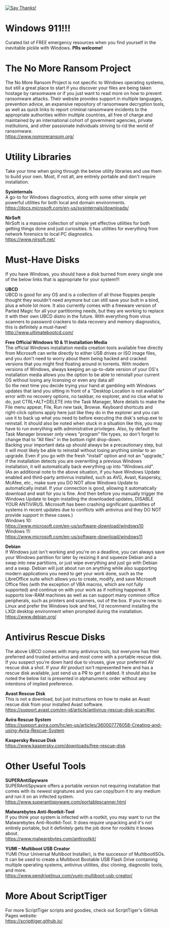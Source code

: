 [![Say Thanks!](https://img.shields.io/badge/Say%20Thanks-!-1EAEDB.svg)](https://docs.google.com/forms/d/e/1FAIpQLSfBEe5B_zo69OBk19l3hzvBmz3cOV6ol1ufjh0ER1q3-xd2Rg/viewform)

# Windows 911!!!  
Curated list of FREE emergency resources when you find yourself in the inevitable pickle with Windows. **PRs welcome!**

# The No More Ransom Project  
The No More Ransom Project is not specific to Windows operating systems, but still a great place to start if you discover your files are being taken hostage by ransomware or if you just want to read more on how to prevent ransomware attacks. Their website provides support in multiple languages, prevention advice, an expansive repository of ransomware decryption tools, as well as quick links to report criminal ransomware incidents to the appropriate authorities within multiple countries, all free of charge and maintained by an international cohort of government agencies, private institutions, and other passionate individuals striving to rid the world of ransomware.  
https://www.nomoreransom.org/

# Utility Libraries  
Take your time when going through the below utility libraries and use them to build your own. Most, if not all, are entirely portable and don't require installation.

**Sysinternals**  
A go-to for Windows diagnostics, along with some other simple yet powerful utilities for both local and domain environments.  
https://docs.microsoft.com/en-us/sysinternals/downloads/

**NirSoft**  
NirSoft is a massive collection of simple yet effective utilities for both getting things done and just curiosities. It has utilities for everything from network forensics to local PC diagnostics.  
https://www.nirsoft.net/

# Must-Have Disks  
If you have Windows, you should have a disk burned from every single one of the below links that is appropriate for your system!!!

**UBCD**  
UBCD is good for any OS and is a collection of all those floppies people thought they wouldn't need anymore but can still save your butt in a bind, plus a whole lot more. It also currently comes with a freeware version of Parted Magic for all your partitioning needs, but they are working to replace it with their own UBCD distro in the future. With everything from virus scanners to password crackers to data recovery and memory diagnostics, this is definitely a must-have!  
http://www.ultimatebootcd.com/

**Free Official Windows 10 & 11 Installation Media**  
The official Windows installation media creation tools available free directly from Microsoft can write directly to either USB drives or ISO image files, and you don't need to worry about them being hacked and cracked versions that you might find floating around in torrents. With modern versions of Windows, always keeping an up-to-date version of your OS's installation media allows you the option to be able to reinstall your current OS without losing any licensing or even any data all!  
So the next time you decide trying your hand at gambling with Windows updates that land you sitting in front of a "Desktop Location is not available" error with no recovery options, no taskbar, no explorer, and no clue what to do, just CTRL+ALT+DELETE into the Task Manager, More details to make the File menu appear, File, Run new task, Browse. Keyboard shortcuts and right-click options apply here just like they do in the explorer and you can use it to back up what you need to before executing the disk's setup.exe to reinstall. It should also be noted when stuck in a situation like this, you may have to run everything with administrative privileges. Also, by default the Task Manager browser only views "program" file types, so don't forget to change that to "All files" in the bottom right drop-down.  
Backing your important data up should always be a precautionary step, but it will most likely be able to reinstall without losing anything similar to an upgrade. Even if you go with the fresh "install" option and not an "upgrade," if the installation detects you are overwriting a previous Windows installation, it will automatically back everything up into "Windows.old".  
(As an additional note to the above situation, if you have Windows Update enabled and third-party antivirus installed, such as AVG, Avast, Kaspersky, McAfee, etc., make sure you DO NOT allow Windows Update to automatically install. If your connection is good, allowing it automatically download and wait for you is fine. And then before you manually trigger the Windows Update to begin installing the downloaded updates, DISABLE YOUR ANTIVIRUS. Microsoft has been crashing significant quantities of systems in recent updates due to conflicts with antivirus and they DO NOT provide support in these cases.)  
Windows 10:  
https://www.microsoft.com/en-us/software-download/windows10  
Windows 11:  
https://www.microsoft.com/en-us/software-download/windows11

**Debian**  
If Windows just isn't working and you're on a deadline, you can always save your Windows partition for later by resizing it and squeeze Debian and a swap into new partitions, or just wipe everything and just go with Debian and a swap. Debian will just about run on anything while also supporting modern applications you need to get your work done, such as the LibreOffice suite which allows you to create, modify, and save Microsoft Office files (with the exception of VBA macros, which are not fully supported) and continue on with your work as if nothing happened. It supports low-RAM machines as well as can support many common office peripherals, such as printers and scanners, out of the box. If you're new to Linux and prefer the Windows look and feel, I'd recommend installing the LXQt desktop environment when prompted during the installation.  
https://www.debian.org/

# Antivirus Rescue Disks  
The above UBCD comes with many antivirus tools, but everyone has their preferred and trusted antivirus and most come with a portable rescue disk. If you suspect you're down hard due to viruses, give your preferred AV rescue disk a shot. If your AV product isn't represented here and has a rescue disk available, just send us a PR to get it added. It should also be noted the below list is presented in alphanumeric order without any intentions of implied preference.

**Avast Rescue Disk**  
This is not a download, but just instructions on how to make an Avast rescue disk from your installed Avast software.  
https://support.avast.com/en-id/article/antivirus-rescue-disk-scan/#pc

**Avira Rescue System**  
https://support.avira.com/hc/en-us/articles/360007776058-Creating-and-using-Avira-Rescue-System

**Kaspersky Rescue Disk**  
https://www.kaspersky.com/downloads/free-rescue-disk

# Other Useful Tools

**SUPERAntiSpyware**  
SUPERAntiSpyware offers a portable version not requiring installation that comes with its newest signatures and you can copy/burn it to any medium and run it on an infected system.  
https://www.superantispyware.com/portablescanner.html

**Malwarebytes Anti-Rootkit-Tool**  
If you think your system is infected with a rootkit, you may want to run the Malwarebytes Anti-Rootkit-Tool. It does require unpacking and it's not entirely portable, but it definitely gets the job done for rootkits it knows about.  
https://www.malwarebytes.com/antirootkit/

**YUMI – Multiboot USB Creator**  
YUMI (Your Universal Multiboot Installer), is the successor of MultibootISOs. It can be used to create a Multiboot Bootable USB Flash Drive containing multiple operating systems, antivirus utilities, disc cloning, diagnostic tools, and more.  
https://www.pendrivelinux.com/yumi-multiboot-usb-creator/

# More About ScriptTiger

For more ScriptTiger scripts and goodies, check out ScriptTiger's GitHub Pages website:  
https://scripttiger.github.io/
